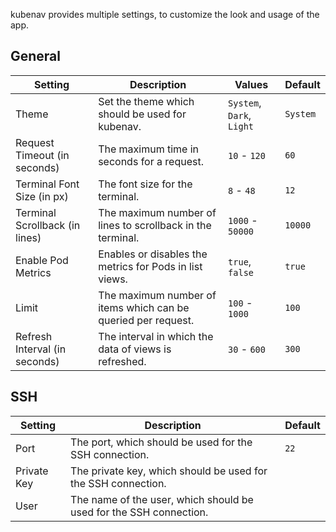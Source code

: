 kubenav provides multiple settings, to customize the look and usage of the app.

## General

| Setting | Description | Values | Default |
| ------- | ----------- | ------ | ------- |
| Theme | Set the theme which should be used for kubenav. | `System`, `Dark`, `Light` | `System` |
| Request Timeout (in seconds) | The maximum time in seconds for a request. | `10` - `120` | `60` |
| Terminal Font Size (in px) | The font size for the terminal. | `8` - `48` | `12` |
| Terminal Scrollback (in lines) | The maximum number of lines to scrollback in the terminal. | `1000` - `50000` | `10000` |
| Enable Pod Metrics | Enables or disables the metrics for Pods in list views. | `true`, `false` | `true` |
| Limit | The maximum number of items which can be queried per request. | `100` - `1000` | `100`  |
| Refresh Interval (in seconds) | The interval in which the data of views is refreshed. | `30` - `600` | `300` |

## SSH

| Setting | Description | Default |
| ------- | ----------- | ------- |
| Port | The port, which should be used for the SSH connection. | `22` |
| Private Key | The private key, which should be used for the SSH connection. | |
| User | The name of the user, which should be used for the SSH connection. | |
